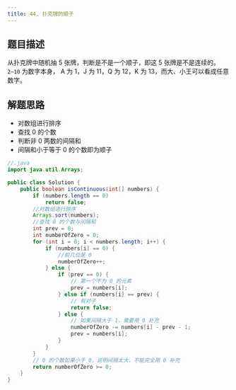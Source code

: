 ```yaml
---
title: 44. 扑克牌的顺子
---
```


## 题目描述

从扑克牌中随机抽 5 张牌，判断是不是一个顺子，即这 5 张牌是不是连续的。`2~10` 为数字本身， A 为 1，J 为 11，Q 为 12，K 为 13，而大、小王可以看成任意数字。

## 解题思路

- 对数组进行排序
- 查找 0 的个数
- 判断非 0 两数的间隔和
- 间隔和小于等于 0 的个数即为顺子

```java
//.java
import java.util.Arrays;

public class Solution {
    public boolean isContinuous(int[] numbers) {
		if (numbers.length == 0)
			return false;
        //对数组进行排序
        Arrays.sort(numbers);
        //查找 0 的个数与间隔和
        int prev = 0;
        int numberOfZero = 0;
        for (int i = 0; i < numbers.length; i++) {
            if (numbers[i] == 0) {
                //前几位是 0 
                numberOfZero++;
            } else {
                if (prev == 0) {
                    // 第一个不为 0 的元素
                    prev = numbers[i];
                } else if (numbers[i] == prev) {
                    // 有对子
                    return false;
                } else {
                    // 如果间隔大于 1，需要用 0 补充
                    numberOfZero -= numbers[i] - prev - 1;
					prev = numbers[i];
                }
            }
        }
        // 0 的个数如果小于 0，说明间隔太大，不能完全用 0 补充
        return numberOfZero >= 0;
    }
}
```